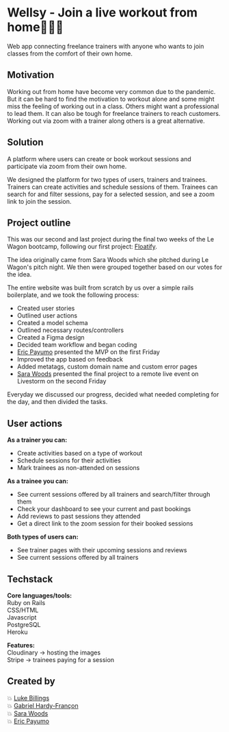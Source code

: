 # Wellsy - Join a live workout from home🏋️‍♀️💪

Web app connecting freelance trainers with anyone who wants to join classes from the comfort of their own home.  

## Motivation
Working out from home have become very common due to the pandemic. But it can be hard to find the motivation to workout alone and some might miss the feeling of working out in a class. Others might want a professional to lead them. It can also be tough for freelance trainers to reach customers. Working out via zoom with a trainer along others is a great alternative.

## Solution
A platform where users can create or book workout sessions and participate via zoom from their own home. 

We designed the platform for two types of users, trainers and trainees. Trainers can create activities and schedule sessions of them. Trainees can search for and filter sessions, pay for a selected session, and see a zoom link to join the session.

## Project outline
This was our second and last project during the final two weeks of the Le Wagon bootcamp, following our first project: [Floatify](https://github.com/sara-woods/floatify-copy).

The idea originally came from Sara Woods which she pitched during Le Wagon's pitch night. We then were grouped together based on our votes for the idea.

The entire website was built from scratch by us over a simple rails boilerplate, and we took the following process:

- Created user stories
- Outlined user actions
- Created a model schema
- Outlined necessary routes/controllers
- Created a Figma design
- Decided team workflow and began coding
- [Eric Payumo](https://github.com/Erickson1309) presented the MVP on the first Friday
- Improved the app based on feedback
- Added metatags, custom domain name and custom error pages
- [Sara Woods](https://github.com/sara-woods) presented the final project to a remote live event on Livestorm on the second Friday

Everyday we discussed our progress, decided what needed completing for the day, and then divided the tasks.

## User actions
**As a trainer you can:**
- Create activities based on a type of workout
- Schedule sessions for their activities
- Mark trainees as non-attended on sessions

**As a trainee you can:**
- See current sessions offered by all trainers and search/filter through them
- Check your dashboard to see your current and past bookings
- Add reviews to past sessions they attended
- Get a direct link to the zoom session for their booked sessions

**Both types of users can:**
- See trainer pages with their upcoming sessions and reviews
- See current sessions offered by all trainers

## Techstack
**Core languages/tools:**  
Ruby on Rails  
CSS/HTML  
Javascript  
PostgreSQL  
Heroku  

**Features:**  
Cloudinary -> hosting the images  
Stripe -> trainees paying for a session  

## Created by

💥 [Luke Billings](https://github.com/lukebillings)  
💥 [Gabriel Hardy-Françon](https://github.com/xotw)  
💥 [Sara Woods](https://github.com/sara-woods)  
💥 [Eric Payumo](https://github.com/Erickson1309)  
